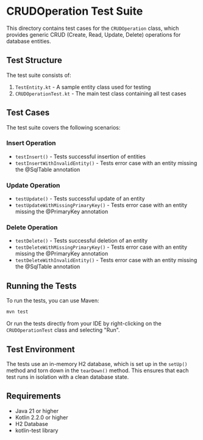 # CRUDOperation Test Suite

This directory contains test cases for the `CRUDOperation` class, which provides generic CRUD (Create, Read, Update, Delete) operations for database entities.

## Test Structure

The test suite consists of:

1. `TestEntity.kt` - A sample entity class used for testing
2. `CRUDOperationTest.kt` - The main test class containing all test cases

## Test Cases

The test suite covers the following scenarios:

### Insert Operation
- `testInsert()` - Tests successful insertion of entities
- `testInsertWithInvalidEntity()` - Tests error case with an entity missing the @SqlTable annotation

### Update Operation
- `testUpdate()` - Tests successful update of an entity
- `testUpdateWithMissingPrimaryKey()` - Tests error case with an entity missing the @PrimaryKey annotation

### Delete Operation
- `testDelete()` - Tests successful deletion of an entity
- `testDeleteWithMissingPrimaryKey()` - Tests error case with an entity missing the @PrimaryKey annotation
- `testDeleteWithInvalidEntity()` - Tests error case with an entity missing the @SqlTable annotation

## Running the Tests

To run the tests, you can use Maven:

```bash
mvn test
```

Or run the tests directly from your IDE by right-clicking on the `CRUDOperationTest` class and selecting "Run".

## Test Environment

The tests use an in-memory H2 database, which is set up in the `setUp()` method and torn down in the `tearDown()` method. This ensures that each test runs in isolation with a clean database state.

## Requirements

- Java 21 or higher
- Kotlin 2.2.0 or higher
- H2 Database
- kotlin-test library